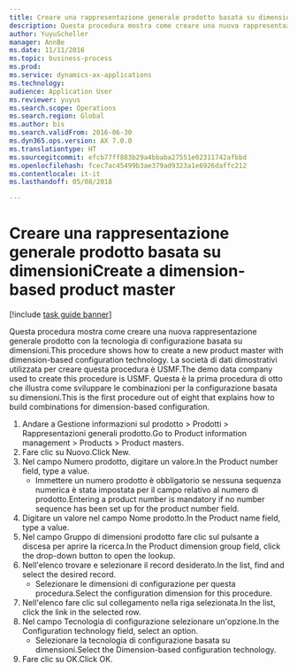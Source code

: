 ```yaml
--- 
title: Creare una rappresentazione generale prodotto basata su dimensioni
description: Questa procedura mostra come creare una nuova rappresentazione generale prodotto con la tecnologia di configurazione basata su dimensioni.
author: YuyuScheller
manager: AnnBe
ms.date: 11/11/2016
ms.topic: business-process
ms.prod: 
ms.service: dynamics-ax-applications
ms.technology: 
audience: Application User
ms.reviewer: yuyus
ms.search.scope: Operations
ms.search.region: Global
ms.author: bis
ms.search.validFrom: 2016-06-30
ms.dyn365.ops.version: AX 7.0.0
ms.translationtype: HT
ms.sourcegitcommit: efcb77ff883b29a4bbaba27551e02311742afbbd
ms.openlocfilehash: fcec7ac45499b3ae379ad9323a1e6926daffc212
ms.contentlocale: it-it
ms.lasthandoff: 05/08/2018

---
```

# <a name="create-a-dimension-based-product-master"></a><span data-ttu-id="2285d-103">Creare una rappresentazione generale prodotto basata su dimensioni</span><span class="sxs-lookup"><span data-stu-id="2285d-103">Create a dimension-based product master</span></span>

[!include [task guide banner](../../includes/task-guide-banner.md)]

<span data-ttu-id="2285d-104">Questa procedura mostra come creare una nuova rappresentazione generale prodotto con la tecnologia di configurazione basata su dimensioni.</span><span class="sxs-lookup"><span data-stu-id="2285d-104">This procedure shows how to create a new product master with dimension-based configuration technology.</span></span> <span data-ttu-id="2285d-105">La società di dati dimostrativi utilizzata per creare questa procedura è USMF.</span><span class="sxs-lookup"><span data-stu-id="2285d-105">The demo data company used to create this procedure is USMF.</span></span> <span data-ttu-id="2285d-106">Questa è la prima procedura di otto che illustra come sviluppare le combinazioni per la configurazione basata su dimensioni.</span><span class="sxs-lookup"><span data-stu-id="2285d-106">This is the first procedure out of eight that explains how to build combinations for dimension-based configuration.</span></span>

1. <span data-ttu-id="2285d-107">Andare a Gestione informazioni sul prodotto > Prodotti > Rappresentazioni generali prodotto.</span><span class="sxs-lookup"><span data-stu-id="2285d-107">Go to Product information management > Products > Product masters.</span></span>
2. <span data-ttu-id="2285d-108">Fare clic su Nuovo.</span><span class="sxs-lookup"><span data-stu-id="2285d-108">Click New.</span></span>
3. <span data-ttu-id="2285d-109">Nel campo Numero prodotto, digitare un valore.</span><span class="sxs-lookup"><span data-stu-id="2285d-109">In the Product number field, type a value.</span></span>
    * <span data-ttu-id="2285d-110">Immettere un numero prodotto è obbligatorio se nessuna sequenza numerica è stata impostata per il campo relativo al numero di prodotto.</span><span class="sxs-lookup"><span data-stu-id="2285d-110">Entering a product number is mandatory if no number sequence has been set up for the product number field.</span></span>  
4. <span data-ttu-id="2285d-111">Digitare un valore nel campo Nome prodotto.</span><span class="sxs-lookup"><span data-stu-id="2285d-111">In the Product name field, type a value.</span></span>
5. <span data-ttu-id="2285d-112">Nel campo Gruppo di dimensioni prodotto fare clic sul pulsante a discesa per aprire la ricerca.</span><span class="sxs-lookup"><span data-stu-id="2285d-112">In the Product dimension group field, click the drop-down button to open the lookup.</span></span>
6. <span data-ttu-id="2285d-113">Nell'elenco trovare e selezionare il record desiderato.</span><span class="sxs-lookup"><span data-stu-id="2285d-113">In the list, find and select the desired record.</span></span>
    * <span data-ttu-id="2285d-114">Selezionare le dimensioni di configurazione per questa procedura.</span><span class="sxs-lookup"><span data-stu-id="2285d-114">Select the configuration dimension for this procedure.</span></span>  
7. <span data-ttu-id="2285d-115">Nell'elenco fare clic sul collegamento nella riga selezionata.</span><span class="sxs-lookup"><span data-stu-id="2285d-115">In the list, click the link in the selected row.</span></span>
8. <span data-ttu-id="2285d-116">Nel campo Tecnologia di configurazione selezionare un'opzione.</span><span class="sxs-lookup"><span data-stu-id="2285d-116">In the Configuration technology field, select an option.</span></span>
    * <span data-ttu-id="2285d-117">Selezionare la tecnologia di configurazione basata su dimensioni.</span><span class="sxs-lookup"><span data-stu-id="2285d-117">Select the Dimension-based configuration technology.</span></span>  
9. <span data-ttu-id="2285d-118">Fare clic su OK.</span><span class="sxs-lookup"><span data-stu-id="2285d-118">Click OK.</span></span>


